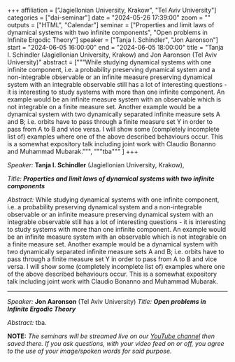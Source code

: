 +++
affiliation = ["Jagiellonian University, Krakow", "Tel Aviv University"]
categories = ["dai-seminar"]
date = "2024-05-26 17:39:00"
zoom = ""
outputs = ["HTML", "Calendar"]
seminar = ["Properties and limit laws of dynamical systems with two infinite components", "Open problems in Infinite Ergodic Theory"]
speaker = ["Tanja I. Schindler", "Jon Aaronson"]
start = "2024-06-05 16:00:00"
end = "2024-06-05 18:00:00"
title = "Tanja I. Schindler (Jagiellonian University, Krakow) and Jon Aaronson (Tel Aviv University)"
abstract = ["""While studying dynamical systems with one infinite component, i.e. a probability preserving dynamical system and a non-integrable observable or an infinite measure preserving dynamical system with an integrable observable still has a lot of interesting questions - it is interesting to study systems with more than one infinite component. An example would be an infinite measure system with an observable which is not integrable on a finite measure set. Another example would be a dynamical system with two dynamically separated infinite measure sets A and B; i.e. orbits have to pass through a finite measure set Y in order to pass from A to B and vice versa. I will show some (completely incomplete list of) examples where one of the above described behaviours occur. This is a somewhat expository talk including joint work with Claudio Bonanno and Muhammad Mubarak.""", """tba""" ]
+++

*Speaker:* **Tanja I. Schindler** (Jagiellonian University, Krakow),

*Title:* ***Properties and limit laws of dynamical systems with two infinite components***

*Abstract:* While studying dynamical systems with one infinite component, i.e. a probability preserving dynamical system and a non-integrable observable or an infinite measure preserving dynamical system with an integrable observable still has a lot of interesting questions - it is interesting to study systems with more than one infinite component. An example would be an infinite measure system with an observable which is not integrable on a finite measure set. Another example would be a dynamical system with two dynamically separated infinite measure sets A and B; i.e. orbits have to pass through a finite measure set Y in order to pass from A to B and vice versa. I will show some (completely incomplete list of) examples where one of the above described behaviours occur. This is a somewhat expository talk including joint work with Claudio Bonanno and Muhammad Mubarak.

- - -

*Speaker:* **Jon Aaronson** (Tel Aviv University)
*Title:* ***Open problems in Infinite Ergodic Theory***

*Abstract:* tba. 

**NOTE:** *The seminars will be streamed live on our [YouTube
channel](https://www.youtube.com/channel/UCyNNg155G3iLS7l-qZjboyg) then
saved there. If you ask questions, with your video feed on or off, you
agree to the use of your image/spoken words for said purpose.*
